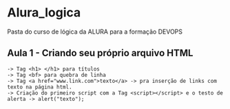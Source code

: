 # Alura_logica
Pasta do curso de lógica da ALURA para a formação DEVOPS

## Aula 1 - Criando seu próprio arquivo HTML
	-> Tag <h1> </h1> para títulos
	-> Tag <bf> para quebra de linha
	-> Tag <a href="www.link.com">texto</a> -> pra inserção de links com texto na página html.
	-> Criação do primeiro script com a Tag <script></script> e o testo de alerta -> alert("texto");
